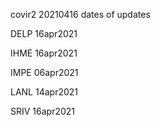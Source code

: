 
covir2 20210416 dates of updates

DELP 16apr2021

IHME 16apr2021

IMPE 06apr2021

LANL 14apr2021

SRIV 16apr2021